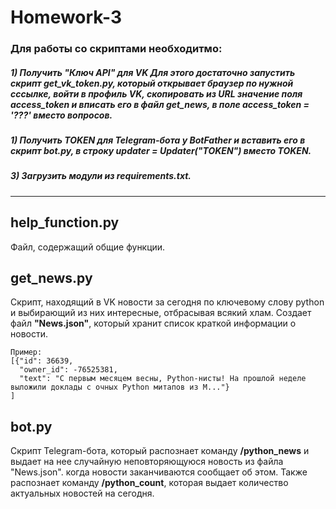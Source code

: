 # Homework-3
### Для работы со скриптами необходитмо: 
##### 1) Получить "Ключ API" для VK  Для этого достаточно запустить скрипт **get_vk_token.py**, который открывает браузер по нужной сссылке, войти в профиль VK, скопировать из URL значение поля access_token и вписать его в файл **get_news**, в поле **access_token = '???'** вместо вопросов.
##### 1) Получить TOKEN для Telegram-бота у BotFather и вставить его в скрипт bot.py, в строку updater = Updater("TOKEN") вместо TOKEN.
##### 3) Загрузить модули из **requirements.txt**.
___
## help_function.py
Файл, содержащий общие функции.
## get_news.py
Скрипт, находящий в VK новости за сегодня по ключевому слову python и выбирающий из них интересные, отбрасывая всякий хлам. Создает файл **"News.json"**, который хранит список краткой информации о новости.

    Пример:
    [{"id": 36639, 
      "owner_id": -76525381, 
      "text": "С первым месяцем весны, Python-нисты! На прошлой неделе выложили доклады с очных Python митапов из М..."}
    ]
    
## bot.py
Скрипт Telegram-бота, который распознает команду **/python_news** и выдает на нее случайную неповторяющуюся новость из файла "News.json". когда новости заканчиваются сообщает об этом. Также распознает команду **/python_count**, которая выдает количество актуальных новостей на сегодня.
